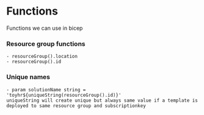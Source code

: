 # Functions
Functions we can use in bicep 

### Resource group functions
```
- resourceGroup().location
- resourceGroup().id
```

### Unique names
```
- param solutionName string = 'toyhr${uniqueString(resourceGroup().id)}'
uniqueString will create unique but always same value if a template is deployed to same resource group and subscriptionkey
```